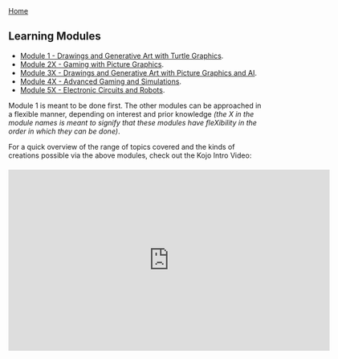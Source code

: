 <div class="nav">
  <a href="/index.html">Home</a>
</div>

## Learning Modules

* [Module 1 - Drawings and Generative Art with Turtle Graphics](module1.html).
* [Module 2X - Gaming with Picture Graphics](module2.html).
* [Module 3X - Drawings and Generative Art with Picture Graphics and AI](module3.html).
* [Module 4X - Advanced Gaming and Simulations](module4.html).
* [Module 5X - Electronic Circuits and Robots](module5.html).


Module 1 is meant to be done first. The other modules can be approached in a flexible manner, depending on interest and prior knowledge *(the X in the module names is meant to signify that these modules have fleXibility in the order in which they can be done)*. 

For a quick overview of the range of topics covered and the kinds of creations possible via the above modules, check out the Kojo Intro Video:

<div style="margin-top: 20px;margin-bottom: 20px;text-align:center">
    <iframe frameborder="0" width="640" height="360" src="https://player.vimeo.com/video/469464682" allow="autoplay"></iframe>
</div>
